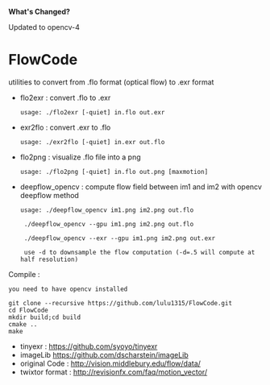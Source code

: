 **What's Changed?**

Updated to opencv-4


# FlowCode

utilities to convert from .flo format (optical flow) to .exr format

* flo2exr : convert .flo to .exr

    `usage: ./flo2exr [-quiet] in.flo out.exr`

* exr2flo : convert .exr to .flo

    `usage: ./exr2flo [-quiet] in.exr out.flo`
    
* flo2png : visualize .flo file into a png

    `usage: ./flo2png [-quiet] in.flo out.png [maxmotion]` 

* deepflow_opencv : compute flow field between im1 and im2 with opencv deepflow method

    `usage: ./deepflow_opencv im1.png im2.png out.flo` 
    
     ` ./deepflow_opencv --gpu im1.png im2.png out.flo` 
     
     ` ./deepflow_opencv --exr --gpu im1.png im2.png out.exr` 
     
     ` use -d to downsample the flow computation (-d=.5 will compute at half resolution)` 
        
Compile :

    you need to have opencv installed
    
    git clone --recursive https://github.com/lulu1315/FlowCode.git
    cd FlowCode
    mkdir build;cd build
    cmake ..
    make

* tinyexr : https://github.com/syoyo/tinyexr
* imageLib https://github.com/dscharstein/imageLib
* original Code : http://vision.middlebury.edu/flow/data/
* twixtor format : http://revisionfx.com/faq/motion_vector/

